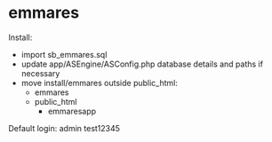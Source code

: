 # emmares

Install:
- import sb_emmares.sql
- update app/ASEngine/ASConfig.php database details and paths if necessary
- move install/emmares outside public_html:
  - emmares
  - public_html
      - emmaresapp
      
Default login:
admin
test12345
